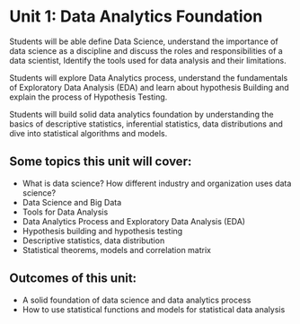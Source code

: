 # Unit 1: Data Analytics Foundation

Students will be able define Data Science, understand the importance of data science as a discipline and discuss the roles and responsibilities of a data scientist, Identify the tools used for data analysis and their limitations. 

Students will explore Data Analytics process, understand the fundamentals of Exploratory Data Analysis (EDA) and learn about hypothesis Building and explain the process of Hypothesis Testing.

Students will build solid data analytics foundation by understanding the basics of descriptive statistics, inferential statistics, data distributions and dive into statistical algorithms and models.  

## Some topics this unit will cover:

+ What is data science? How different industry and organization uses data science? 
+ Data Science and Big Data
+ Tools for Data Analysis
+ Data Analytics Process and Exploratory Data Analysis (EDA)
+ Hypothesis building and hypothesis testing
+ Descriptive statistics, data distribution
+ Statistical theorems, models and correlation matrix

## Outcomes of this unit:
+ A solid foundation of data science and data analytics process
+ How to use statistical functions and models for statistical data analysis
